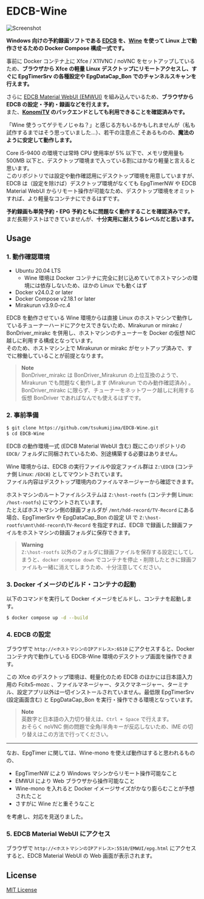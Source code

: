
# EDCB-Wine

![Screenshot](https://github.com/tsukumijima/EDCB-Wine/assets/39271166/f36daa56-4dfd-47ca-bc7c-350a5ff8c154)

**Windows 向けの予約録画ソフトである [EDCB](https://github.com/tkntrec/EDCB) を、[Wine](https://www.winehq.org/) を使って Linux 上で動作させるための Docker Compose 構成一式です。**  

事前に Docker コンテナ上に Xfce / X11VNC / noVNC をセットアップしているため、**ブラウザから Xfce の軽量 Linux デスクトップにリモートアクセスし、すぐに EpgTimerSrv の各種設定や EpgDataCap_Bon でのチャンネルスキャンを行えます。**

さらに [EDCB Material WebUI (EMWUI)](https://github.com/EMWUI/EDCB_Material_WebUI) を組み込んでいるため、**ブラウザから EDCB の設定・予約・録画などを行えます。**  
また、**[KonomiTV](https://github.com/tsukumijima/KonomiTV) のバックエンドとしても利用できることを確認済みです。**

「Wine 使うってゲテモノじゃね？」と感じる方もいるかもしれませんが（私も試作するまではそう思っていました…）、若干の注意点こそあるものの、**魔法のように安定して動作します。**

Core i5-9400 の環境では常時 CPU 使用率が 5% 以下で、メモリ使用量も 500MB 以下と、デスクトップ環境まで入っている割にはかなり軽量と言えると思います。  
このリポジトリでは設定や動作確認用にデスクトップ環境を用意していますが、EDCB は（設定を除けば）デスクトップ環境がなくても EpgTimerNW や EDCB Material WebUI からリモート操作が可能なため、デスクトップ環境をオミットすれば、より軽量なコンテナにできるはずです。

**予約録画も単発予約・EPG 予約ともに問題なく動作することを確認済みです。**  
まだ長期テストはできていませんが、**十分実用に耐えうるレベルだと思います。**

## Usage

### 1. 動作確認環境

- Ubuntu 20.04 LTS
  - Wine 環境は Docker コンテナに完全に封じ込めていてホストマシンの環境には依存しないため、ほかの Linux でも動くはず
- Docker v24.0.2 or later
- Docker Compose v2.18.1 or later
- Mirakurun v3.9.0-rc.4

EDCB を動作させている Wine 環境からは直接 Linux のホストマシンで動作しているチューナーハードにアクセスできないため、Mirakurun or mirakc / BonDriver_mirakc を併用し、ホストマシンのチューナーを Docker の仮想 NIC 越しに利用する構成となっています。  
そのため、ホストマシン上で Mirakurun or mirakc がセットアップ済みで、すでに稼働していることが前提となります。

> **Note**  
> BonDriver_mirakc は BonDriver_Mirakurun の上位互換のようで、Mirakurun でも問題なく動作します (Mirakurun でのみ動作確認済み) 。  
> BonDriver_mirakc に限らず、チューナーをネットワーク越しに利用する仮想 BonDriver であればなんでも使えるはずです。

### 2. 事前準備

```bash
$ git clone https://github.com/tsukumijima/EDCB-Wine.git
$ cd EDCB-Wine
```

EDCB の動作環境一式 (EDCB Material WebUI 含む) 既にこのリポジトリの `EDCB/` フォルダに同梱されているため、別途構築する必要はありません。

Wine 環境からは、EDCB の実行ファイルや設定ファイル群は `Z:\EDCB` (コンテナ側 Linux: `/EDCB`) としてマウントされています。  
ファイル内容はデスクトップ環境内のファイルマネージャーから確認できます。

ホストマシンのルートファイルシステムは `Z:\host-rootfs` (コンテナ側 Linux: `/host-rootfs`) にマウントされています。  
たとえばホストマシン側の録画フォルダが `/mnt/hdd-record/TV-Record` にある場合、EpgTimerSrv や EpgDataCap_Bon の設定 UI で `Z:\host-rootfs\mnt\hdd-record\TV-Record` を指定すれば、EDCB で録画した録画ファイルをホストマシンの録画フォルダに保存できます。

> **Warning**  
> `Z:\host-rootfs` 以外のフォルダに録画ファイルを保存する設定にしてしまうと、`docker compose down` でコンテナを停止・削除したときに録画ファイルも一緒に消えてしまうため、十分注意してください。

### 3. Docker イメージのビルド・コンテナの起動

以下のコマンドを実行して Docker イメージをビルドし、コンテナを起動します。
    
```bash
$ docker compose up -d --build
```

### 4. EDCB の設定

ブラウザで `http://<ホストマシンのIPアドレス>:6510` にアクセスすると、Docker コンテナ内で動作している EDCB-Wine 環境のデスクトップ画面を操作できます。

この Xfce のデスクトップ環境は、軽量化のため EDCB のほかには日本語入力用の Fcitx5-mozc 、ファイルマネージャー、タスクマネージャー、ターミナル、設定アプリ以外は一切インストールされていません。最低限 EpgTimerSrv (設定画面含む) と EpgDataCap_Bon を実行・操作できる環境となっています。

> **Note**  
> 英数字と日本語の入力切り替えは、`Ctrl + Space` で行えます。  
> おそらく noVNC 側の問題で全角/半角キーが反応しないため、IME の切り替えはこの方法で行ってください。


-----

なお、EpgTimer に関しては、Wine-mono を使えば動作はすると思われるものの、

- EpgTimerNW により Windows マシンからリモート操作可能なこと
- EMWUI により Web ブラウザから操作可能なこと
- Wine-mono を入れると Docker イメージサイズがかなり膨らむことが予想されたこと
- さすがに Wine だと重そうなこと

を考慮し、対応を見送りました。

### 5. EDCB Material WebUI にアクセス

ブラウザで `http://<ホストマシンのIPアドレス>:5510/EMWUI/epg.html` にアクセスすると、EDCB Material WebUI の Web 画面が表示されます。

## License

[MIT License](License.txt)
